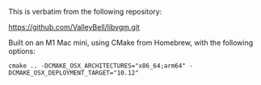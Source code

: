 This is verbatim from the following repository:

https://github.com/ValleyBell/libvgm.git

Built on an M1 Mac mini, using CMake from Homebrew, with the following
options:

```
cmake .. -DCMAKE_OSX_ARCHITECTURES="x86_64;arm64" -DCMAKE_OSX_DEPLOYMENT_TARGET="10.12"
```
